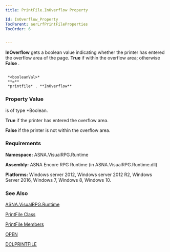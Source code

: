 ```yaml
---
title: PrintFile.InOverflow Property

Id: InOverflow_Property
TocParent: aerLrfPrintFileProperties
TocOrder: 6


---
```


**InOverflow** gets a boolean value indicating whether the printer has entered the overflow area of the page. **True** if within the overflow area; otherwise **False** . 

```

 *<booleanVal>* 
 **=** 
 *printfile* . **InOverflow** 
```

### Property Value
***<booleanVal>*** is of type *Boolean. 

**True** if the printer has entered the overflow area. 

**False** if the printer is not within the overflow area. 

### Requirements
**Namespace:** ASNA.VisualRPG.Runtime 

**Assembly:** ASNA Encore RPG Runtime (in ASNA.VisualRPG.Runtime.dll) 

**Platforms:** Windows server 2012, Windows server 2012 R2, Windows Server 2016, Windows 7, Windows 8, Windows 10. <br /> 

### See Also
[ASNA.VisualRPG.Runtime](ecrLrfRuntimeNamespace.html)

[PrintFile Class](ecrLrfPrintFileClass.html)

[PrintFile Members](ecrLrfPrintFileMembers.html)

[OPEN](OPEN.html)

[DCLPRINTFILE](DCLPRINTFILE.html) 
